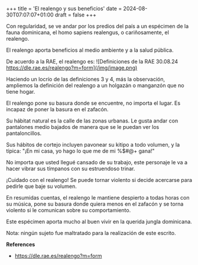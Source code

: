 +++
title = 'El realengo y sus beneficios'
date = 2024-08-30T07:07:07+01:00
draft = false
+++

Con regularidad, se ve andar por los predios del país a un espécimen de la fauna dominicana, el homo sapiens realengus, o cariñosamente, el realengo.

El realengo aporta beneficios al medio ambiente y a la salud pública.

De acuerdo a la RAE, el realengo es:
![Definiciones de la RAE 30.08.24 https://dle.rae.es/realengo?m=form](/img/image.png)

Haciendo un locrío de las definiciones 3 y 4, más la observación, ampliemos la definición del realengo a un holgazán o manganzón que no tiene hogar.

El realengo pone su basura donde se encuentre, no importa el lugar. Es incapaz de poner la basura en el zafacón.

Su hábitat natural es la calle de las zonas urbanas. Le gusta andar con pantalones medio bajados de manera que se le puedan ver los pantaloncillos.

Sus hábitos de cortejo incluyen pavonear su kitipo a todo volumen, y la típica: "¡En mi casa, yo hago lo que me de mi %$#@+ gana!"

No importa que usted llegué cansado de su trabajo, este personaje le va a hacer vibrar sus tímpanos con su estruendoso trinar.

¡Cuidado con el realengo! Se puede tornar violento si decide acercarse para pedirle que baje su volumen.

En resumidas cuentas, el realengo le mantiene despierto a todas horas con su música, pone su basura donde quiera menos en el zafacón y se torna violento si le comunican sobre su comportamiento.

Este espécimen aporta mucho al buen vivir en la querida jungla dominicana.

Nota: ningún sujeto fue maltratado para la realización de este escrito.

**References**
- https://dle.rae.es/realengo?m=form
